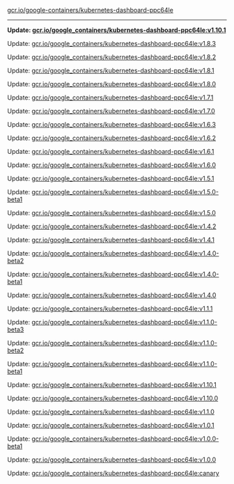 [gcr.io/google-containers/kubernetes-dashboard-ppc64le](https://hub.docker.com/r/cruse/kubernetes-dashboard-ppc64le/tags/) 

----
**Update: [gcr.io/google_containers/kubernetes-dashboard-ppc64le:v1.10.1](https://hub.docker.com/r/cruse/kubernetes-dashboard-ppc64le/tags/)**

Update: [gcr.io/google_containers/kubernetes-dashboard-ppc64le:v1.8.3](https://hub.docker.com/r/cruse/kubernetes-dashboard-ppc64le/tags/)

Update: [gcr.io/google_containers/kubernetes-dashboard-ppc64le:v1.8.2](https://hub.docker.com/r/cruse/kubernetes-dashboard-ppc64le/tags/)

Update: [gcr.io/google_containers/kubernetes-dashboard-ppc64le:v1.8.1](https://hub.docker.com/r/cruse/kubernetes-dashboard-ppc64le/tags/)

Update: [gcr.io/google_containers/kubernetes-dashboard-ppc64le:v1.8.0](https://hub.docker.com/r/cruse/kubernetes-dashboard-ppc64le/tags/)

Update: [gcr.io/google_containers/kubernetes-dashboard-ppc64le:v1.7.1](https://hub.docker.com/r/cruse/kubernetes-dashboard-ppc64le/tags/)

Update: [gcr.io/google_containers/kubernetes-dashboard-ppc64le:v1.7.0](https://hub.docker.com/r/cruse/kubernetes-dashboard-ppc64le/tags/)

Update: [gcr.io/google_containers/kubernetes-dashboard-ppc64le:v1.6.3](https://hub.docker.com/r/cruse/kubernetes-dashboard-ppc64le/tags/)

Update: [gcr.io/google_containers/kubernetes-dashboard-ppc64le:v1.6.2](https://hub.docker.com/r/cruse/kubernetes-dashboard-ppc64le/tags/)

Update: [gcr.io/google_containers/kubernetes-dashboard-ppc64le:v1.6.1](https://hub.docker.com/r/cruse/kubernetes-dashboard-ppc64le/tags/)

Update: [gcr.io/google_containers/kubernetes-dashboard-ppc64le:v1.6.0](https://hub.docker.com/r/cruse/kubernetes-dashboard-ppc64le/tags/)

Update: [gcr.io/google_containers/kubernetes-dashboard-ppc64le:v1.5.1](https://hub.docker.com/r/cruse/kubernetes-dashboard-ppc64le/tags/)

Update: [gcr.io/google_containers/kubernetes-dashboard-ppc64le:v1.5.0-beta1](https://hub.docker.com/r/cruse/kubernetes-dashboard-ppc64le/tags/)

Update: [gcr.io/google_containers/kubernetes-dashboard-ppc64le:v1.5.0](https://hub.docker.com/r/cruse/kubernetes-dashboard-ppc64le/tags/)

Update: [gcr.io/google_containers/kubernetes-dashboard-ppc64le:v1.4.2](https://hub.docker.com/r/cruse/kubernetes-dashboard-ppc64le/tags/)

Update: [gcr.io/google_containers/kubernetes-dashboard-ppc64le:v1.4.1](https://hub.docker.com/r/cruse/kubernetes-dashboard-ppc64le/tags/)

Update: [gcr.io/google_containers/kubernetes-dashboard-ppc64le:v1.4.0-beta2](https://hub.docker.com/r/cruse/kubernetes-dashboard-ppc64le/tags/)

Update: [gcr.io/google_containers/kubernetes-dashboard-ppc64le:v1.4.0-beta1](https://hub.docker.com/r/cruse/kubernetes-dashboard-ppc64le/tags/)

Update: [gcr.io/google_containers/kubernetes-dashboard-ppc64le:v1.4.0](https://hub.docker.com/r/cruse/kubernetes-dashboard-ppc64le/tags/)

Update: [gcr.io/google_containers/kubernetes-dashboard-ppc64le:v1.1.1](https://hub.docker.com/r/cruse/kubernetes-dashboard-ppc64le/tags/)

Update: [gcr.io/google_containers/kubernetes-dashboard-ppc64le:v1.1.0-beta3](https://hub.docker.com/r/cruse/kubernetes-dashboard-ppc64le/tags/)

Update: [gcr.io/google_containers/kubernetes-dashboard-ppc64le:v1.1.0-beta2](https://hub.docker.com/r/cruse/kubernetes-dashboard-ppc64le/tags/)

Update: [gcr.io/google_containers/kubernetes-dashboard-ppc64le:v1.1.0-beta1](https://hub.docker.com/r/cruse/kubernetes-dashboard-ppc64le/tags/)

Update: [gcr.io/google_containers/kubernetes-dashboard-ppc64le:v1.10.1](https://hub.docker.com/r/cruse/kubernetes-dashboard-ppc64le/tags/)

Update: [gcr.io/google_containers/kubernetes-dashboard-ppc64le:v1.10.0](https://hub.docker.com/r/cruse/kubernetes-dashboard-ppc64le/tags/)

Update: [gcr.io/google_containers/kubernetes-dashboard-ppc64le:v1.1.0](https://hub.docker.com/r/cruse/kubernetes-dashboard-ppc64le/tags/)

Update: [gcr.io/google_containers/kubernetes-dashboard-ppc64le:v1.0.1](https://hub.docker.com/r/cruse/kubernetes-dashboard-ppc64le/tags/)

Update: [gcr.io/google_containers/kubernetes-dashboard-ppc64le:v1.0.0-beta1](https://hub.docker.com/r/cruse/kubernetes-dashboard-ppc64le/tags/)

Update: [gcr.io/google_containers/kubernetes-dashboard-ppc64le:v1.0.0](https://hub.docker.com/r/cruse/kubernetes-dashboard-ppc64le/tags/)

Update: [gcr.io/google_containers/kubernetes-dashboard-ppc64le:canary](https://hub.docker.com/r/cruse/kubernetes-dashboard-ppc64le/tags/)

